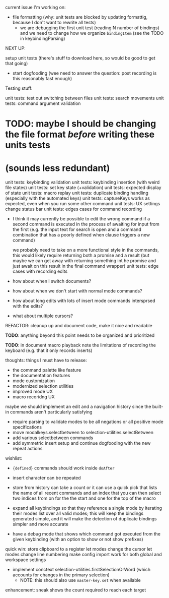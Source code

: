 current issue I'm working on:

- file formatting (why: unit tests are blocked by updating formattig, because I don't want to rewrite all tests)
  - we are debugging the first unit test (reading N number of bindings)
    and we need to change how we organize `bindingItem` (see the TODO in keybindingParsing)

NEXT UP:

setup unit tests (there's stuff to download here, so would be good to get that going)
- start dogfooding (wee need to answer the question: post recording is this reasonably
  fast enough)

Testing stuff:

unit tests: test out switching between files
unit tests: search movements
unit tests: command argument validation
# TODO: maybe I should be changing the file format *before* writing these units tests
# (sounds less redundant)
unit tests: keybinding validation
unit tests: keybinding insertion (with weird file states)
unit tests: set key state (+validation)
unit tests: expected display of state
unit tests: macro replay
unit tests: duplicate binding handling (especially with the automated keys)
unit tests: captureKeys works as expected, even when you run some other command
unit tests: UX settings change status bar
unit tests: edges cases for command recording
  - I think it may currently be possible to edit the wrong command
    if a second command is executed in the process of awaiting
    for input from the first (e.g. the input text for search is open
    and a command combination that has a poorly defined when clause
    triggers a new command)

    we probably need to take on a more functional style in the commands,
    this would likely require returning both a promise and a result
    (but maybe we can get away with returning something int he promise
    and just await on this result in the final command wrapper)
unit tests: edge cases with recording edits
  - how about when I switch documents?
  - how about when we don't start with normal mode commands?
  - how about long edits with lots of insert mode commands intersprsed with the edits?
  - what about multiple cursors?

REFACTOR: cleanup up and document code, make it nice and readable

**TODO**: anything beyond this point needs to be organized and prioritized

**TODO**: in document macro playback note the limitations of recording the keyboard
(e.g. that it only records inserts)

thoughts: things I must have to release:
- the command palette like feature
- the documentation features
- mode customization
- modernized selection utilities
- improved mode UX
- macro recoridng UX

maybe we should implement an edit and a navigation history since the built-in commands aren't particularly satisfying

- require parsing to validate modes to be all negations or all positive mode specifications
- move modalkeys.selectbetween to selection-utilities.selectBetween
- add various selectbetween commands
- add symmetric insert setup and continue dogfooding with the new repeat actions

wishlist:

- `{defined}` commands should work inside `doAfter`

- insert character can be repeated

- store from history can take a count or it can use a quick pick that lists the name
  of all recent commands and an index that you can then select two indices from
  on for the the start and one for the top of the macro

- expand all keybindings so that they reference a single mode by iterating their modes list
  over all valid modes; this will keep the bindings generated simple, and it will make the
  detection of duplicate bindings simpler and more accurate

- have a debug mode that shows which command got executed from the given keybinding (with an
  option to show or not show prefixes)

quick win: store clipboard to a register
let modes change the cursor
let modes change line numbering
make config import work for both global and workspace settings

- implement conctext selection-utilities.firstSelectionOrWord (which accounts
  for changes in the primary selection)
  - NOTE: this should also use `master-key.set` when available

enhancement: sneak shows the count required to reach each target

